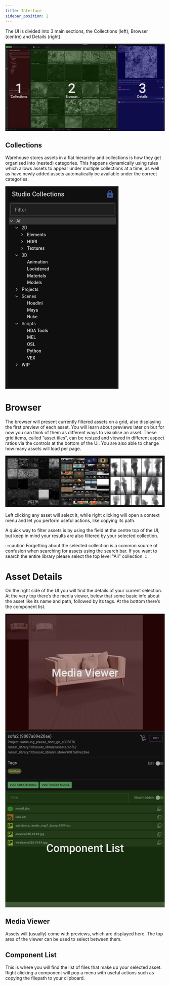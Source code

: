 ```yaml
---
title: Interface
sidebar_position: 2
---
```


The UI is divided into 3 main sections, the Collections (left), Browser (centre) and Details (right).

![ui sections](./assets/interface_sections.png)

## Collections
Warehouse stores assets in a flat hierarchy and collections is how they get organised into (nested) categories. This happens dynamically using rules which allows assets to appear under multiple collections at a time, as well as have newly added assets automatically be available under the correct categories.

![collections](./assets/interface_collections.png)

# Browser
The browser will present currently filtered assets on a grid, also displaying the first preview of each asset. You will learn about previews later on but for now you can think of them as different ways to visualise an asset. These grid items, called “asset tiles”, can be resized and viewed in different aspect ratios via the controls at the bottom of the UI. You are also able to change how many assets will load per page.

![browser](!./../assets/interface_browser.png)

Left clicking any asset will select it, while right clicking will open a context menu and let you perform useful actions, like copying its path.

A quick way to filter assets is by using the field at the centre top of the UI, but keep in mind your results are also filtered by your selected collection.

:::caution
Forgetting about the selected collection is a common source of confusion when searching for assets using the search bar. If you want to search the entire library please select the top level "All" collection.
:::

# Asset Details
On the right side of the UI you will find the details of your current selection. At the very top there’s the media viewer, below that some basic info about the asset like its name and path, followed by its tags. At the bottom there’s the component list.

![browser](!./../assets/interface_details.png)

## Media Viewer
Assets will (usually) come with previews, which are displayed here. The top area of the viewer can be used to select between them.

## Component List
This is where you will find the list of files that make up your selected asset. Right clicking a component will pop a menu with useful actions such as copying the filepath to your clipboard.
